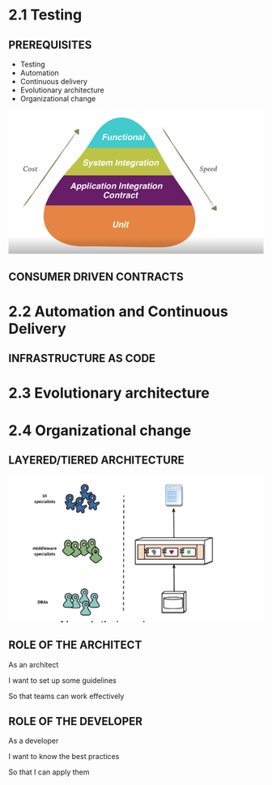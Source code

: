 2.1 Testing 
============

PREREQUISITES
-------------

* Testing
* Automation
* Continuous delivery
* Evolutionary architecture
* Organizational change

![Screen Shot 2019-02-25 at 14.33.24.png](resources/879D45E66CE0B064E9419E4A54337417.png)

CONSUMER DRIVEN CONTRACTS
-------------------------

2.2 Automation and Continuous Delivery 
=======================================

INFRASTRUCTURE AS CODE
----------------------

2.3 Evolutionary architecture 
==============================

2.4 Organizational change
=========================

LAYERED/TIERED ARCHITECTURE
---------------------------

![Screen Shot 2019-02-25 at 15.03.20.png](resources/D5FF8CBC7FB23C0AFCF2E67ED83301EF.png)

**ROLE OF THE ARCHITECT**
-------------------------

As an architect 

I want to set up some guidelines 

So that teams can work effectively

ROLE OF THE DEVELOPER
---------------------

As a developer 

I want to know the best practices 

So that I can apply them









































































